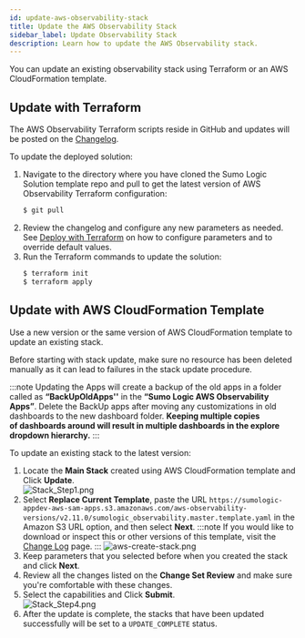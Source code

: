 ```yaml
---
id: update-aws-observability-stack
title: Update the AWS Observability Stack
sidebar_label: Update Observability Stack
description: Learn how to update the AWS Observability stack.
---
```


You can update an existing observability stack using Terraform or an AWS CloudFormation template.

## Update with Terraform

The AWS Observability Terraform scripts reside in GitHub and updates will be posted on the [Changelog](changelog.md).

To update the deployed solution:

1. Navigate to the directory where you have cloned the Sumo Logic Solution template repo and pull to get the latest version of AWS Observability Terraform configuration: 
    ```bash
    $ git pull 
    ```
1. Review the changelog and configure any new parameters as needed. See [Deploy with Terraform](deploy-with-terraform.md) on how to configure parameters and to override default values.
1. Run the Terraform commands to update the solution:
    ```bash
    $ terraform init
    $ terraform apply
    ```

## Update with AWS CloudFormation Template

Use a new version or the same version of AWS CloudFormation template to update an existing stack.

Before starting with stack update, make sure no resource has been deleted manually as it can lead to failures in the stack update procedure.

:::note
Updating the Apps will create a backup of the old apps in a folder called as **“BackUpOldApps''** in the **“Sumo Logic AWS Observability Apps”**. Delete the BackUp apps after moving any customizations in old dashboards to the new dashboard folder. **Keeping multiple copies of dashboards around will result in multiple dashboards in the explore dropdown hierarchy.**
:::

To update an existing stack to the latest version:

1. Locate the **Main Stack** created using AWS CloudFormation template and Click **Update**. <br/>  ![Stack_Step1.png](/img/observability/Stack_Step1.png)
1. Select **Replace Current Template**, paste the URL `https://sumologic-appdev-aws-sam-apps.s3.amazonaws.com/aws-observability-versions/v2.11.0/sumologic_observability.master.template.yaml` in the Amazon S3 URL option, and then select **Next**.
    :::note
    If you would like to download or inspect this or other versions of this template, visit the [Change Log](changelog.md) page.
    :::
    ![aws-create-stack.png](/img/observability/aws-create-stack.png)
1. Keep parameters that you selected before when you created the stack and click **Next**.
1. Review all the changes listed on the **Change Set Review** and make sure you're comfortable with these changes.
1. Select the capabilities and Click **Submit**.  <br/>  ![Stack_Step4.png](/img/observability/Stack_Step4.png)
1. After the update is complete, the stacks that have been updated successfully will be set to a `UPDATE_COMPLETE` status.  
